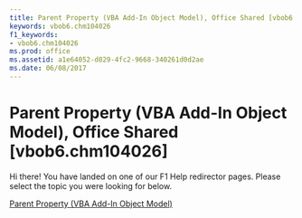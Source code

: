 ```yaml
---
title: Parent Property (VBA Add-In Object Model), Office Shared [vbob6.chm104026]
keywords: vbob6.chm104026
f1_keywords:
- vbob6.chm104026
ms.prod: office
ms.assetid: a1e64052-d029-4fc2-9668-340261d0d2ae
ms.date: 06/08/2017
---
```



# Parent Property (VBA Add-In Object Model), Office Shared [vbob6.chm104026]

Hi there! You have landed on one of our F1 Help redirector pages. Please select the topic you were looking for below.

[Parent Property (VBA Add-In Object Model)](http://msdn.microsoft.com/library/20d08462-2f91-c8ed-7d4c-50485085ee7d%28Office.15%29.aspx)

